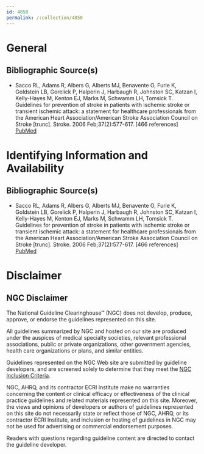 ```yaml
---
id: 4850
permalink: /:collection/4850
---
```


# General

## Bibliographic Source(s)

- Sacco RL, Adams R, Albers G, Alberts MJ, Benavente O, Furie K, Goldstein LB, Gorelick P, Halperin J, Harbaugh R, Johnston SC, Katzan I, Kelly-Hayes M, Kenton EJ, Marks M, Schwamm LH, Tomsick T. Guidelines for prevention of stroke in patients with ischemic stroke or transient ischemic attack: a statement for healthcare professionals from the American Heart Association/American Stroke Association Council on Stroke [trunc]. Stroke. 2006 Feb;37(2):577-617. [466 references] [ PubMed ](http://www.ncbi.nlm.nih.gov/entrez/query.fcgi?cmd=Retrieve&db=pubmed&dopt=Abstract&list_uids=16432246)

# Identifying Information and Availability

## Bibliographic Source(s)

- Sacco RL, Adams R, Albers G, Alberts MJ, Benavente O, Furie K, Goldstein LB, Gorelick P, Halperin J, Harbaugh R, Johnston SC, Katzan I, Kelly-Hayes M, Kenton EJ, Marks M, Schwamm LH, Tomsick T. Guidelines for prevention of stroke in patients with ischemic stroke or transient ischemic attack: a statement for healthcare professionals from the American Heart Association/American Stroke Association Council on Stroke [trunc]. Stroke. 2006 Feb;37(2):577-617. [466 references] [ PubMed ](http://www.ncbi.nlm.nih.gov/entrez/query.fcgi?cmd=Retrieve&db=pubmed&dopt=Abstract&list_uids=16432246)

# Disclaimer

## NGC Disclaimer

The National Guideline Clearinghouse™ (NGC) does not develop, produce, approve, or endorse the guidelines represented on this site.

All guidelines summarized by NGC and hosted on our site are produced under the auspices of medical specialty societies, relevant professional associations, public or private organizations, other government agencies, health care organizations or plans, and similar entities.

Guidelines represented on the NGC Web site are submitted by guideline developers, and are screened solely to determine that they meet the [NGC Inclusion Criteria](/help-and-about/summaries/inclusion-criteria).

NGC, AHRQ, and its contractor ECRI Institute make no warranties concerning the content or clinical efficacy or effectiveness of the clinical practice guidelines and related materials represented on this site. Moreover, the views and opinions of developers or authors of guidelines represented on this site do not necessarily state or reflect those of NGC, AHRQ, or its contractor ECRI Institute, and inclusion or hosting of guidelines in NGC may not be used for advertising or commercial endorsement purposes.

Readers with questions regarding guideline content are directed to contact the guideline developer.

